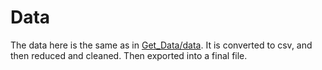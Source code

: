 # Data

The data here is the same as in [Get_Data/data](../Get_Data/data). It is converted to csv, and then reduced and cleaned. Then exported into a final file.